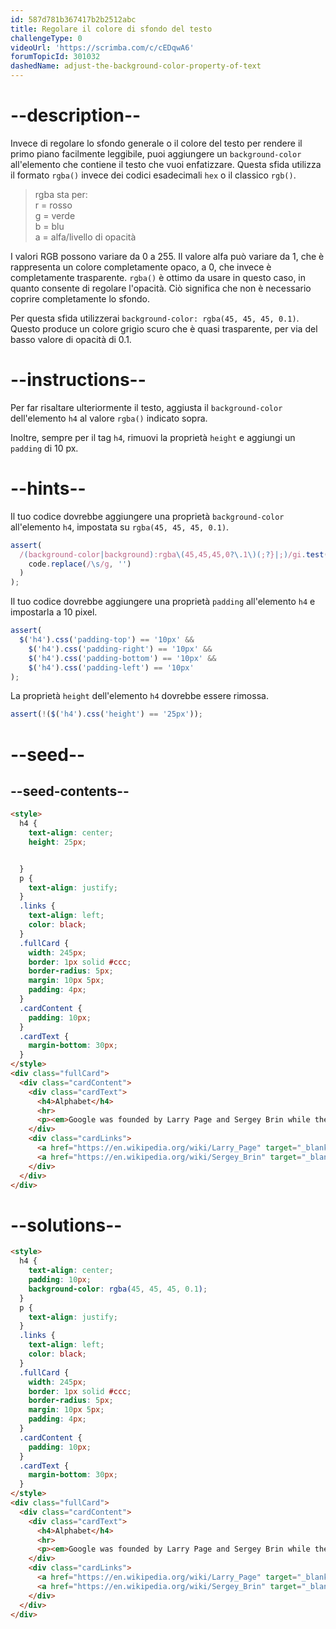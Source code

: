 ```yaml
---
id: 587d781b367417b2b2512abc
title: Regolare il colore di sfondo del testo
challengeType: 0
videoUrl: 'https://scrimba.com/c/cEDqwA6'
forumTopicId: 301032
dashedName: adjust-the-background-color-property-of-text
---
```


# --description--

Invece di regolare lo sfondo generale o il colore del testo per rendere il primo piano facilmente leggibile, puoi aggiungere un `background-color` all'elemento che contiene il testo che vuoi enfatizzare. Questa sfida utilizza il formato `rgba()` invece dei codici esadecimali `hex` o il classico `rgb()`.

<blockquote>rgba sta per:<br> r = rosso<br> g = verde <br>b = blu <br>a = alfa/livello di opacità</blockquote>

I valori RGB possono variare da 0 a 255. Il valore alfa può variare da 1, che è rappresenta un colore completamente opaco, a 0, che invece è completamente trasparente. `rgba()` è ottimo da usare in questo caso, in quanto consente di regolare l'opacità. Ciò significa che non è necessario coprire completamente lo sfondo.

Per questa sfida utilizzerai `background-color: rgba(45, 45, 45, 0.1)`. Questo produce un colore grigio scuro che è quasi trasparente, per via del basso valore di opacità di 0.1.

# --instructions--

Per far risaltare ulteriormente il testo, aggiusta il `background-color` dell'elemento `h4` al valore `rgba()` indicato sopra.

Inoltre, sempre per il tag `h4`, rimuovi la proprietà `height` e aggiungi un `padding` di 10 px.

# --hints--

Il tuo codice dovrebbe aggiungere una proprietà `background-color` all'elemento `h4`, impostata su `rgba(45, 45, 45, 0.1)`.

```js
assert(
  /(background-color|background):rgba\(45,45,45,0?\.1\)(;?}|;)/gi.test(
    code.replace(/\s/g, '')
  )
);
```

Il tuo codice dovrebbe aggiungere una proprietà `padding` all'elemento `h4` e impostarla a 10 pixel.

```js
assert(
  $('h4').css('padding-top') == '10px' &&
    $('h4').css('padding-right') == '10px' &&
    $('h4').css('padding-bottom') == '10px' &&
    $('h4').css('padding-left') == '10px'
);
```

La proprietà `height` dell'elemento `h4` dovrebbe essere rimossa.

```js
assert(!($('h4').css('height') == '25px'));
```

# --seed--

## --seed-contents--

```html
<style>
  h4 {
    text-align: center;
    height: 25px;


  }
  p {
    text-align: justify;
  }
  .links {
    text-align: left;
    color: black;
  }
  .fullCard {
    width: 245px;
    border: 1px solid #ccc;
    border-radius: 5px;
    margin: 10px 5px;
    padding: 4px;
  }
  .cardContent {
    padding: 10px;
  }
  .cardText {
    margin-bottom: 30px;
  }
</style>
<div class="fullCard">
  <div class="cardContent">
    <div class="cardText">
      <h4>Alphabet</h4>
      <hr>
      <p><em>Google was founded by Larry Page and Sergey Brin while they were <u>Ph.D. students</u> at <strong>Stanford University</strong>.</em></p>
    </div>
    <div class="cardLinks">
      <a href="https://en.wikipedia.org/wiki/Larry_Page" target="_blank" class="links">Larry Page</a><br><br>
      <a href="https://en.wikipedia.org/wiki/Sergey_Brin" target="_blank" class="links">Sergey Brin</a>
    </div>
  </div>
</div>
```

# --solutions--

```html
<style>
  h4 {
    text-align: center;
    padding: 10px;
    background-color: rgba(45, 45, 45, 0.1);
  }
  p {
    text-align: justify;
  }
  .links {
    text-align: left;
    color: black;
  }
  .fullCard {
    width: 245px;
    border: 1px solid #ccc;
    border-radius: 5px;
    margin: 10px 5px;
    padding: 4px;
  }
  .cardContent {
    padding: 10px;
  }
  .cardText {
    margin-bottom: 30px;
  }
</style>
<div class="fullCard">
  <div class="cardContent">
    <div class="cardText">
      <h4>Alphabet</h4>
      <hr>
      <p><em>Google was founded by Larry Page and Sergey Brin while they were <u>Ph.D. students</u> at <strong>Stanford University</strong>.</em></p>
    </div>
    <div class="cardLinks">
      <a href="https://en.wikipedia.org/wiki/Larry_Page" target="_blank" class="links">Larry Page</a><br><br>
      <a href="https://en.wikipedia.org/wiki/Sergey_Brin" target="_blank" class="links">Sergey Brin</a>
    </div>
  </div>
</div>
```
